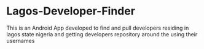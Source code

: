 # Lagos-Developer-Finder
This is an Android App developed to find and pull developers residing in lagos state nigeria and getting developers repository around the using their usernames
